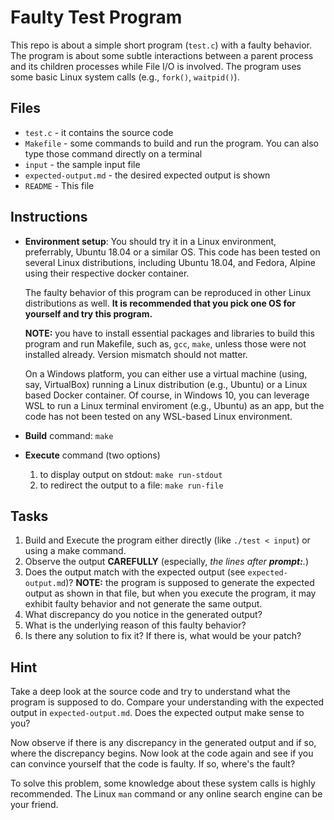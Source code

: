 # Faulty Test Program

This repo is about a simple short program (`test.c`) with a faulty behavior. The
program is about some subtle interactions between a parent process and its children processes while File I/O is involved.
The program uses some basic Linux system calls (e.g., `fork()`,
`waitpid()`).


## Files

- `test.c` - it contains the source code
- `Makefile` - some commands to build and run the program. You can also
  type those command directly on a terminal
- `input` - the sample input file
- `expected-output.md` - the desired expected output is shown
- `README` - This file


## Instructions

- **Environment setup**: You should try it in a Linux environment, preferrably,
  Ubuntu 18.04 or a similar OS. This code has been tested on several Linux distributions, including Ubuntu
  18.04, and Fedora, Alpine using their respective docker container.

  The faulty behavior of this program can be reproduced in other Linux distributions as well.
  **It is recommended that you pick one OS for yourself and try this
  program.**

  **NOTE:** you have to install essential packages and libraries to build this
  program and run Makefile, such as, `gcc`, `make`, unless those were
  not installed already. Version mismatch should not matter.

  On a Windows platform, you can either use a
  virtual machine (using, say, VirtualBox) running a Linux distribution
  (e.g., Ubuntu) or a Linux based Docker container. Of course, in Windows 10, you
  can leverage WSL to run a Linux terminal enviroment (e.g., Ubuntu) as an app,
  but the code has not been tested on any WSL-based Linux environment.


- **Build** command: `make`


- **Execute** command (two options)

  1. to display output on stdout: `make run-stdout`
  1. to redirect the output to a file: `make run-file`


## Tasks

1. Build and Execute the program either directly (like `./test < input`) or using a make command.
1. Observe the output **CAREFULLY** (especially, _the lines after **prompt:**._)
1. Does the output match with the expected output (see `expected-output.md`)? **NOTE:** the program is supposed to generate the expected output as shown in that file, but when you execute the program, it may exhibit faulty behavior and not generate the same output.
1. What discrepancy do you notice in the generated output?
1. What is the underlying reason of this faulty behavior?
1. Is there any solution to fix it? If there is, what would be your patch?


## Hint
Take a deep look at the source code and try to understand what the program is supposed to do. Compare your understanding with the expected output in `expected-output.md`. Does the expected output make sense to you?

Now observe if there is any discrepancy in the generated output and if so, where the discrepancy begins. Now look at the code again and see if you can convince yourself that the code is faulty. If so, where's the fault?

To solve this problem, some knowledge about these system calls is highly recommended. The Linux `man` command or any online search engine can be your friend.

